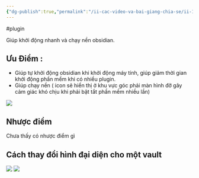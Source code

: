 ```yaml
---
{"dg-publish":true,"permalink":"/ii-cac-video-va-bai-giang-chia-se/ii-1-plugin/tray-plugin/","dgPassFrontmatter":true,"noteIcon":"1","created":"","updated":""}
---
```


 #plugin 
 
 
 Giúp khởi động nhanh và chạy nền obsidian.
## Ưu Điểm : 
- Giúp tự khởi động obsidian khi khởi động máy tính, giúp giảm thời gian khởi động phần mềm khi có nhiều plugin.
- Giúp chạy nền ( icon sẽ hiển thị ở khu vực góc phải màn hình đỡ gây cảm giác khó chịu khi phải bật tắt phần mềm nhiều lần)

![](https://i.imgur.com/LfU6Obe.png)

## Nhược điểm 
Chưa thấy có nhược điểm gì

## Cách thay  đổi hình đại diện cho một vault

![](https://i.imgur.com/utJzNFu.png)
![](https://i.imgur.com/QVWpNoC.png)
